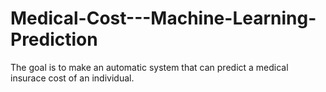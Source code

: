 # Medical-Cost---Machine-Learning-Prediction
The goal is to make an automatic system that can predict a medical insurace cost of an individual.
